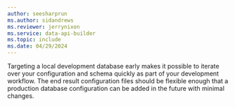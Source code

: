 ```yaml
---
author: seesharprun
ms.author: sidandrews
ms.reviewer: jerrynixon
ms.service: data-api-builder
ms.topic: include
ms.date: 04/29/2024
---
```


Targeting a local development database early makes it possible to iterate over your configuration and schema quickly as part of your development workflow. The end result configuration files should be flexible enough that a production database configuration can be added in the future with minimal changes.
